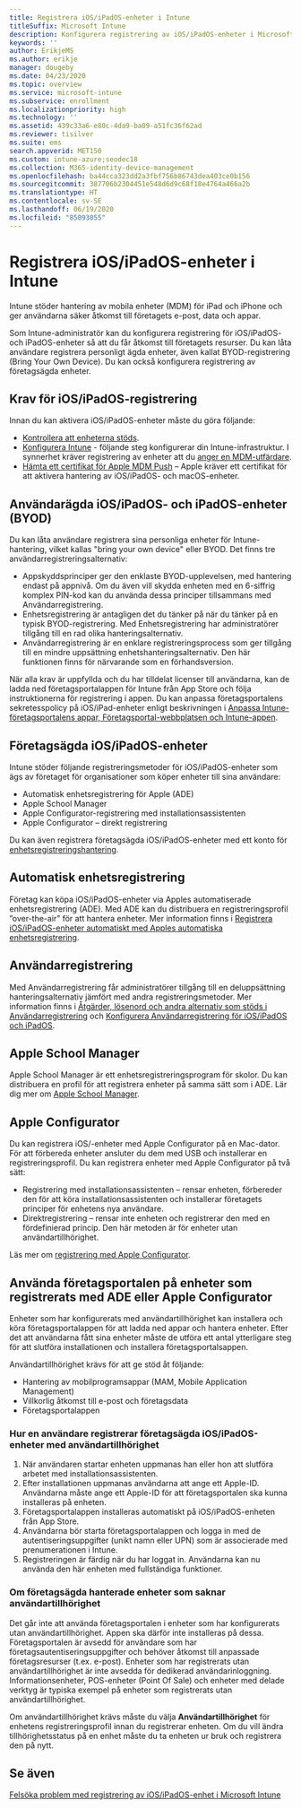```yaml
---
title: Registrera iOS/iPadOS-enheter i Intune
titleSuffix: Microsoft Intune
description: Konfigurera registrering av iOS/iPadOS-enheter i Microsoft Intune.
keywords: ''
author: ErikjeMS
ms.author: erikje
manager: dougeby
ms.date: 04/23/2020
ms.topic: overview
ms.service: microsoft-intune
ms.subservice: enrollment
ms.localizationpriority: high
ms.technology: ''
ms.assetid: 439c33a6-e80c-4da9-ba09-a51fc36f62ad
ms.reviewer: tisilver
ms.suite: ems
search.appverid: MET150
ms.custom: intune-azure;seodec18
ms.collection: M365-identity-device-management
ms.openlocfilehash: ba44cca323dd2a3fbf756b86743dea403ce0b156
ms.sourcegitcommit: 387706b2304451e548d6d9c68f18e4764a466a2b
ms.translationtype: HT
ms.contentlocale: sv-SE
ms.lasthandoff: 06/19/2020
ms.locfileid: "85093055"
---
```

# <a name="enroll-iosipados-devices-in-intune"></a>Registrera iOS/iPadOS-enheter i Intune

Intune stöder hantering av mobila enheter (MDM) för iPad och iPhone och ger användarna säker åtkomst till företagets e-post, data och appar.

Som Intune-administratör kan du konfigurera registrering för iOS/iPadOS- och iPadOS-enheter så att du får åtkomst till företagets resurser. Du kan låta användare registrera personligt ägda enheter, även kallat BYOD-registrering (Bring Your Own Device). Du kan också konfigurera registrering av företagsägda enheter.

## <a name="prerequisites-for-iosipados-enrollment"></a>Krav för iOS/iPadOS-registrering

Innan du kan aktivera iOS/iPadOS-enheter måste du göra följande:

- [Kontrollera att enheterna stöds](../fundamentals/supported-devices-browsers.md).
- [Konfigurera Intune](../fundamentals/setup-steps.md) - följande steg konfigurerar din Intune-infrastruktur. I synnerhet kräver registrering av enheter att du [anger en MDM-utfärdare](../fundamentals/mdm-authority-set.md).
- [Hämta ett certifikat för Apple MDM Push](apple-mdm-push-certificate-get.md) – Apple kräver ett certifikat för att aktivera hantering av iOS/iPadOS- och macOS-enheter.

## <a name="user-owned-iosipados-and-ipados-devices-byod"></a>Användarägda iOS/iPadOS- och iPadOS-enheter (BYOD)

Du kan låta användare registrera sina personliga enheter för Intune-hantering, vilket kallas "bring your own device" eller BYOD. Det finns tre användarregistreringsalternativ:
- Appskyddsprinciper ger den enklaste BYOD-upplevelsen, med hantering endast på appnivå. Om du även vill skydda enheten med en 6-siffrig komplex PIN-kod kan du använda dessa principer tillsammans med Användarregistrering.
- Enhetsregistrering är antagligen det du tänker på när du tänker på en typisk BYOD-registrering. Med Enhetsregistrering har administratörer tillgång till en rad olika hanteringsalternativ.
- Användarregistrering är en enklare registreringsprocess som ger tillgång till en mindre uppsättning enhetshanteringsalternativ. Den här funktionen finns för närvarande som en förhandsversion. 

När alla krav är uppfyllda och du har tilldelat licenser till användarna, kan de ladda ned företagsportalappen för Intune från App Store och följa instruktionerna för registrering i appen. Du kan anpassa företagsportalens sekretesspolicy på iOS/iPad-enheter enligt beskrivningen i [Anpassa Intune-företagsportalens appar, Företagsportal-webbplatsen och Intune-appen](../apps/company-portal-app.md#configuration).

## <a name="company-owned-iosipados-devices"></a>Företagsägda iOS/iPadOS-enheter

Intune stöder följande registreringsmetoder för iOS/iPadOS-enheter som ägs av företaget för organisationer som köper enheter till sina användare:

- Automatisk enhetsregistrering för Apple (ADE)
- Apple School Manager
- Apple Configurator-registrering med installationsassistenten
- Apple Configurator – direkt registrering

Du kan även registrera företagsägda iOS/iPadOS-enheter med ett konto för [enhetsregistreringshantering](device-enrollment-manager-enroll.md).

## <a name="automated-device-enrollment"></a>Automatisk enhetsregistrering

Företag kan köpa iOS/iPadOS-enheter via Apples automatiserade enhetsregistrering (ADE). Med ADE kan du distribuera en registreringsprofil ”over-the-air” för att hantera enheter. Mer information finns i [Registrera iOS/iPadOS-enheter automatiskt med Apples automatiska enhetsregistrering](device-enrollment-program-enroll-ios.md).

## <a name="user-enrollment"></a>Användarregistrering
Med Användarregistrering får administratörer tillgång till en deluppsättning hanteringsalternativ jämfört med andra registreringsmetoder. Mer information finns i [Åtgärder, lösenord och andra alternativ som stöds i Användarregistrering](ios-user-enrollment-supported-actions.md) och [Konfigurera Användarregistrering för iOS/iPadOS och iPadOS](ios-user-enrollment.md).

## <a name="apple-school-manager"></a>Apple School Manager

Apple School Manager är ett enhetsregistreringsprogram för skolor. Du kan distribuera en profil för att registrera enheter på samma sätt som i ADE. Lär dig mer om [Apple School Manager](apple-school-manager-set-up-ios.md).

## <a name="apple-configurator"></a>Apple Configurator

Du kan registrera iOS/-enheter med Apple Configurator på en Mac-dator. För att förbereda enheter ansluter du dem med USB och installerar en registreringsprofil. Du kan registrera enheter med Apple Configurator på två sätt:

- Registrering med installationsassistenten – rensar enheten, förbereder den för att köra installationsassistenten och installerar företagets principer för enhetens nya användare.
- Direktregistrering – rensar inte enheten och registrerar den med en fördefinierad princip. Den här metoden är för enheter utan användartillhörighet.

Läs mer om [registrering med Apple Configurator](apple-configurator-enroll-ios.md).

## <a name="use-the-company-portal-on-ade-enrolled-or-apple-configurator-enrolled-devices"></a>Använda företagsportalen på enheter som registrerats med ADE eller Apple Configurator

Enheter som har konfigurerats med användartillhörighet kan installera och köra företagsportalappen för att ladda ned appar och hantera enheter. Efter det att användarna fått sina enheter måste de utföra ett antal ytterligare steg för att slutföra installationen och installera företagsportalsappen.

Användartillhörighet krävs för att ge stöd åt följande:

- Hantering av mobilprogramsappar (MAM, Mobile Application Management)
- Villkorlig åtkomst till e-post och företagsdata
- Företagsportalappen

### <a name="how-users-enroll-corporate-owned-iosipados-devices-with-user-affinity"></a>Hur en användare registrerar företagsägda iOS/iPadOS-enheter med användartillhörighet

1. När användaren startar enheten uppmanas han eller hon att slutföra arbetet med installationsassistenten.
2. Efter installationen uppmanas användarna att ange ett Apple-ID. Användarna måste ange ett Apple-ID för att företagsportalen ska kunna installeras på enheten.
3. Företagsportalappen installeras automatiskt på iOS/iPadOS-enheten från App Store.
4. Användarna bör starta företagsportalappen och logga in med de autentiseringsuppgifter (unikt namn eller UPN) som är associerade med prenumerationen i Intune.
5. Registreringen är färdig när du har loggat in. Användarna kan nu använda den här enheten med fullständiga funktioner.

### <a name="about-corporate-owned-managed-devices-with-no-user-affinity"></a>Om företagsägda hanterade enheter som saknar användartillhörighet

Det går inte att använda företagsportalen i enheter som har konfigurerats utan användartillhörighet. Appen ska därför inte installeras på dessa. Företagsportalen är avsedd för användare som har företagsautentiseringsuppgifter och behöver åtkomst till anpassade företagsresurser (t.ex. e-post). Enheter som har registrerats utan användartillhörighet är inte avsedda för dedikerad användarinloggning. Informationsenheter, POS-enheter (Point Of Sale) och enheter med delade verktyg är typiska exempel på enheter som registrerats utan användartillhörighet.

Om användartillhörighet krävs måste du välja **Användartillhörighet** för enhetens registreringsprofil innan du registrerar enheten. Om du vill ändra tillhörighetsstatus på en enhet måste du ta enheten ur bruk och registrera den på nytt.

## <a name="see-also"></a>Se även

[Felsöka problem med registrering av iOS/iPadOS-enhet i Microsoft Intune](https://support.microsoft.com/help/4039809)

